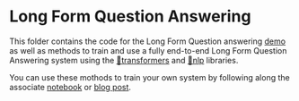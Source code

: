 # Long Form Question Answering

This folder contains the code for the Long Form Question answering [demo](http://35.226.96.115:8080/) as well as methods to train and use a fully end-to-end Long Form Question Answering system using the [🤗transformers](https://github.com/huggingface/transformers) and [🤗nlp](https://github.com/huggingface/nlp) libraries.

You can use these mothods to train your own system by following along the associate [notebook](https://github.com/huggingface/notebooks/blob/master/longform-qa/Long_Form_Question_Answering_with_ELI5_and_Wikipedia.ipynb) or [blog post](https://yjernite.github.io/lfqa.html).
